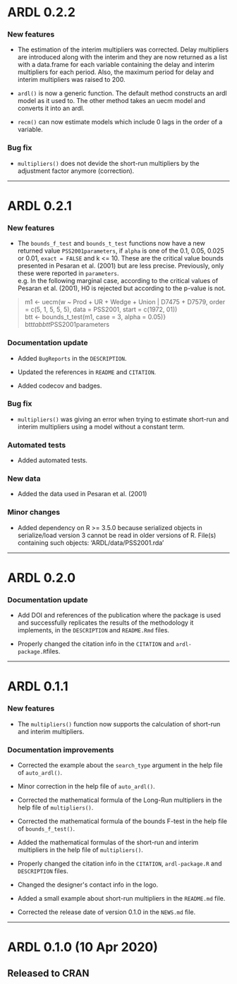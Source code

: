 # ARDL 0.2.2

### New features

* The estimation of the interim multipliers was corrected. Delay multipliers are
introduced along with the interim and they are now returned as a list with a 
data.frame for each variable containing the delay and interim multipliers for 
each period. Also, the maximum period for delay and interim multipliers was 
raised to 200.

* `ardl()` is now a generic function. The default method constructs an ardl 
model as it used to. The other method takes an uecm model and converts it into
an ardl.

* `recm()` can now estimate models which include 0 lags in the order of a variable.

### Bug fix

* `multipliers()` does not devide the short-run multipliers by the adjustment 
factor anymore (correction).

---

# ARDL 0.2.1

### New features

* The `bounds_f_test` and `bounds_t_test` functions now have a new returned 
value `PSS2001parameters`, if `alpha` is one of the 0.1, 0.05, 0.025 or 0.01, 
`exact = FALSE` and k <= 10. These are the critical value bounds presented in 
Pesaran et al. (2001) but are less precise. Previously, only these were reported
in `parameters`.  
e.g. In the following marginal case, according to the critical values of 
Pesaran et al. (2001), H0 is rejected but according to the p-value is not.

> m1 <- uecm(w ~ Prod + UR + Wedge + Union | D7475 + D7579,
           order = c(5, 1, 5, 5, 5), data = PSS2001, start = c(1972, 01))  
> btt <- bounds_t_test(m1, case = 3, alpha = 0.05)}  
> btt$tab  
> btt$PSS2001parameters

### Documentation update

* Added `BugReports` in the `DESCRIPTION`.

* Updated the references in `README` and `CITATION`.

* Added codecov and badges.

### Bug fix

* `multipliers()` was giving an error when trying to estimate short-run and
interim multipliers using a model without a constant term.

### Automated tests

* Added automated tests.

### New data

* Added the data used in Pesaran et al. (2001)

### Minor changes

* Added dependency on R >= 3.5.0 because serialized objects in serialize/load 
version 3 cannot be read in older versions of R. File(s) containing such 
objects: ‘ARDL/data/PSS2001.rda’

---

# ARDL 0.2.0

### Documentation update

* Add DOI and references of the publication where the package is used and 
successfully replicates the results of the methodology it implements, in the 
`DESCRIPTION` and `README.Rmd` files.

* Properly changed the citation info in the `CITATION` and `ardl-package.R`files.

---

# ARDL 0.1.1

### New features

* The `multipliers()` function now supports the calculation of short-run and
interim multipliers.

### Documentation improvements

* Corrected the example about the `search_type` argument in the help file of
`auto_ardl()`. 

* Minor correction in the help file of `auto_ardl()`.

* Corrected the mathematical formula of the Long-Run multipliers in the help
file of `multipliers()`.

* Corrected the mathematical formula of the bounds F-test in the help file of
`bounds_f_test()`.

* Added the mathematical formulas of the short-run and interim multipliers in 
the help file of `multipliers()`.

* Properly changed the citation info in the `CITATION`, `ardl-package.R` and  
`DESCRIPTION` files.

* Changed the designer's contact info in the logo.

* Added a small example about short-run multipliers in the `README.md` file.

* Corrected the release date of version 0.1.0 in the `NEWS.md` file.

---

# ARDL 0.1.0  (10 Apr 2020)

## Released to CRAN
